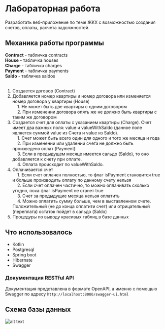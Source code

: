 # Лабораторная работа
Разработать веб-приложение по теме ЖКХ с возможностью создания счетов, оплаты, расчета задолжностей.

## Механика работы программы
**Contract** - табличка contracts<br>
**House** - табличка houses<br>
**Charge** - табличка charges<br>
**Payment** - табличка payments<br>
**Saldo** - табличка saldos<br>
<br>
1. Создается договор (Contract)<br>
2. Добавляется номер квартиры и номер договора или изменяется номер договора у квартиры (House)<br>
&nbsp;&nbsp;&nbsp;&nbsp;1. Не может быть две квартиры с одним договором<br>
&nbsp;&nbsp;&nbsp;&nbsp;2. При изменении договора опять же не должно быть квартиры с таким же договором<br>
3. Создается счет для оплаты с указанием квартиры (Charge). Счет имеет два важных поля: value и valueWithSaldo (данное поле является суммой value из Счета и value из Saldo).<br>
&nbsp;&nbsp;&nbsp;&nbsp;1. Счет может быть всего один для одного и того же месяца и года<br>
&nbsp;&nbsp;&nbsp;&nbsp;2. При изменении или удалении счета не должно быть произведено оплат (Payment)<br>
&nbsp;&nbsp;&nbsp;&nbsp;3. Если в предыдущем месяце имеется сальдо (Saldo), то оно добавляется к счету при оплате.<br>
&nbsp;&nbsp;&nbsp;&nbsp;4. Оплата происходит по valueWithSaldo.<br>
4. Оплачивается счет<br>
&nbsp;&nbsp;&nbsp;&nbsp;1. Если счет оплачен полностью, то флаг isPayment становится true и больше производить оплату по данному счету нельзя<br>
&nbsp;&nbsp;&nbsp;&nbsp;2. Если счет оплачен частично, то можно оплачивать сколько угодно, пока флаг isPayment не станет true<br>
&nbsp;&nbsp;&nbsp;&nbsp;3. Счет за предыдущие месяца нельзя оплатить<br>
&nbsp;&nbsp;&nbsp;&nbsp;4. Можно оплатить сумму больше, чем в выставленном счете. Положительный (не до конца оплатити счет) или отрицательный (переплата) остаток пойдет в сальдо (Saldo)<br>
5. Процедуры по выводу красивых таблиц в базе данных<br>

## Что использовалось
* Kotlin
* Postgresql
* Spring boot
* Hibernate
* Swagger

### Документация RESTful API
Документация представлена в формате OpenAPI, а именно с помощью Swagger по адресу
```http://localhost:8080/swagger-ui.html```

## Схема базы данных
![alt text](databaseNew.png "Схема базы данных")
